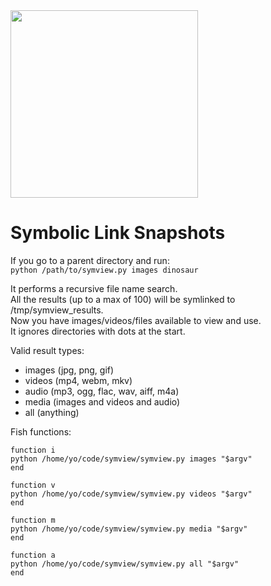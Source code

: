 <img src="https://i.imgur.com/PyXJEqi.jpg" width="300">

# Symbolic Link Snapshots

If you go to a parent directory and run:  
`python /path/to/symview.py images dinosaur`  

It performs a recursive file name search.  
All the results (up to a max of 100) will be symlinked to /tmp/symview_results.  
Now you have images/videos/files available to view and use.  
It ignores directories with dots at the start.  

Valid result types: 
* images (jpg, png, gif)
* videos (mp4, webm, mkv)
* audio (mp3, ogg, flac, wav, aiff, m4a)
* media (images and videos and audio)
* all (anything)

Fish functions:  

```  
function i  
python /home/yo/code/symview/symview.py images "$argv"  
end  

function v  
python /home/yo/code/symview/symview.py videos "$argv"  
end  

function m  
python /home/yo/code/symview/symview.py media "$argv"  
end  

function a  
python /home/yo/code/symview/symview.py all "$argv"  
end  
```